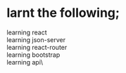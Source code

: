 # larnt the following;
  learning react\
  learning json-server\
  learning react-router\
  learning bootstrap\
  learning api\
